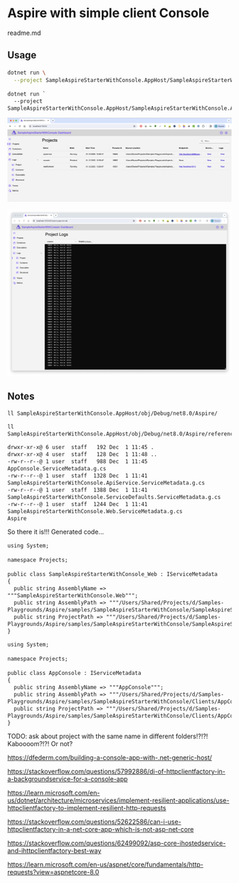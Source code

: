 # Aspire with simple client Console

readme.md

## Usage

```bash
dotnet run \
  --project SampleAspireStarterWithConsole.AppHost/SampleAspireStarterWithConsole.AppHost.csproj
```

```pwsh
dotnet run `
  --project SampleAspireStarterWithConsole.AppHost/SampleAspireStarterWithConsole.AppHost.csproj
```

![Aspire Dashboard with Console Clients](./img/Screenshot_2023-12-01_at_133009.png)


![Running Console Client](./img/Untitled.png)


## Notes

```
ll SampleAspireStarterWithConsole.AppHost/obj/Debug/net8.0/Aspire/
```

```
ll SampleAspireStarterWithConsole.AppHost/obj/Debug/net8.0/Aspire/references 
```

```
drwxr-xr-x@ 6 user  staff   192 Dec  1 11:45 .
drwxr-xr-x@ 4 user  staff   128 Dec  1 11:48 ..
-rw-r--r--@ 1 user  staff   988 Dec  1 11:45 AppConsole.ServiceMetadata.g.cs
-rw-r--r--@ 1 user  staff  1328 Dec  1 11:41 SampleAspireStarterWithConsole.ApiService.ServiceMetadata.g.cs
-rw-r--r--@ 1 user  staff  1388 Dec  1 11:41 SampleAspireStarterWithConsole.ServiceDefaults.ServiceMetadata.g.cs
-rw-r--r--@ 1 user  staff  1244 Dec  1 11:41 SampleAspireStarterWithConsole.Web.ServiceMetadata.g.cs
Aspire
```

So there it is!!! Generated code...

```
using System;

namespace Projects;

public class SampleAspireStarterWithConsole_Web : IServiceMetadata
{
  public string AssemblyName => """SampleAspireStarterWithConsole.Web""";
  public string AssemblyPath => """/Users/Shared/Projects/d/Samples-Playgrounds/Aspire/samples/SampleAspireStarterWithConsole/SampleAspireStarterWithConsole.Web/obj/Debug/net8.0/ref/SampleAspireStarterWithConsole.Web.dll""";
  public string ProjectPath => """/Users/Shared/Projects/d/Samples-Playgrounds/Aspire/samples/SampleAspireStarterWithConsole/SampleAspireStarterWithConsole.Web/SampleAspireStarterWithConsole.Web.csproj""";
}
```


```
using System;

namespace Projects;

public class AppConsole : IServiceMetadata
{
  public string AssemblyName => """AppConsole""";
  public string AssemblyPath => """/Users/Shared/Projects/d/Samples-Playgrounds/Aspire/samples/SampleAspireStarterWithConsole/Clients/AppConsole/obj/Debug/net8.0/ref/AppConsole.dll""";
  public string ProjectPath => """/Users/Shared/Projects/d/Samples-Playgrounds/Aspire/samples/SampleAspireStarterWithConsole/Clients/AppConsole/AppConsole.csproj""";
}
```

TODO: ask about project with the same name in different folders!?!?! Kaboooom?!?! Or not?









https://dfederm.com/building-a-console-app-with-.net-generic-host/

https://stackoverflow.com/questions/57992886/di-of-httpclientfactory-in-a-backgroundservice-for-a-console-app

https://learn.microsoft.com/en-us/dotnet/architecture/microservices/implement-resilient-applications/use-httpclientfactory-to-implement-resilient-http-requests

https://stackoverflow.com/questions/52622586/can-i-use-httpclientfactory-in-a-net-core-app-which-is-not-asp-net-core

https://stackoverflow.com/questions/62499092/asp-core-ihostedservice-and-ihttpclientfactory-best-way


https://learn.microsoft.com/en-us/aspnet/core/fundamentals/http-requests?view=aspnetcore-8.0
